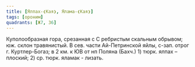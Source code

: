 ```yaml
---
title: [Ялпах-❮Кая❯, Ялама-❮Кая❯]
tags: [ороним]
quadrants: [Ж7, З6]
---
```


Куполообразная гора, срезанная с С ребристым скальным обрывом; юж. склон
травянистый. В сев. части Ай-Петринской яйлы, с-зап. отрог г. Куртлер-Богаз; в 2
км. к ЮВ от нп Поляна (Бахч.) 1) тюрк. ялпах – плоский; 2) ср. тюрк. яламак -
лизать.

